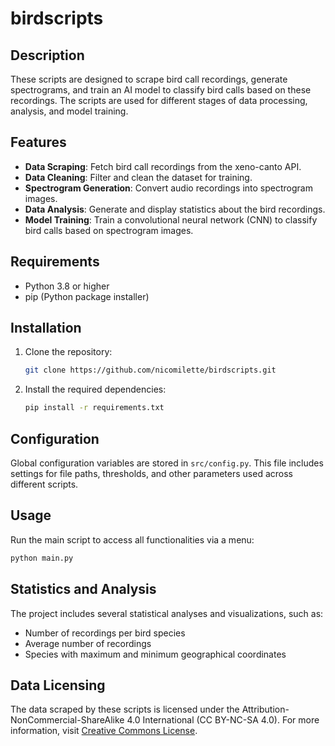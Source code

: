 
# birdscripts 

## Description

These scripts are designed to scrape bird call recordings, generate spectrograms, and train an AI model to classify bird calls based on these recordings. The scripts are used for different stages of data processing, analysis, and model training.

## Features

- **Data Scraping**: Fetch bird call recordings from the xeno-canto API.
- **Data Cleaning**: Filter and clean the dataset for training.
- **Spectrogram Generation**: Convert audio recordings into spectrogram images.
- **Data Analysis**: Generate and display statistics about the bird recordings.
- **Model Training**: Train a convolutional neural network (CNN) to classify bird calls based on spectrogram images.

## Requirements

- Python 3.8 or higher
- pip (Python package installer)

## Installation

1. Clone the repository:
   ```bash
   git clone https://github.com/nicomilette/birdscripts.git
   ```

2. Install the required dependencies:
   ```bash
   pip install -r requirements.txt
   ```

## Configuration

Global configuration variables are stored in `src/config.py`. This file includes settings for file paths, thresholds, and other parameters used across different scripts.

## Usage

Run the main script to access all functionalities via a menu:
```bash
python main.py
```

## Statistics and Analysis

The project includes several statistical analyses and visualizations, such as:
- Number of recordings per bird species
- Average number of recordings
- Species with maximum and minimum geographical coordinates

## Data Licensing

The data scraped by these scripts is licensed under the Attribution-NonCommercial-ShareAlike 4.0 International (CC BY-NC-SA 4.0). For more information, visit [Creative Commons License](https://creativecommons.org/licenses/by-nc-sa/4.0/).
